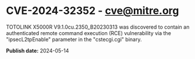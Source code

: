 # CVE-2024-32352 - cve@mitre.org

TOTOLINK X5000R V9.1.0cu.2350_B20230313 was discovered to contain an authenticated remote command execution (RCE) vulnerability via the "ipsecL2tpEnable" parameter in the "cstecgi.cgi" binary.

**Publish date:** 2024-05-14
